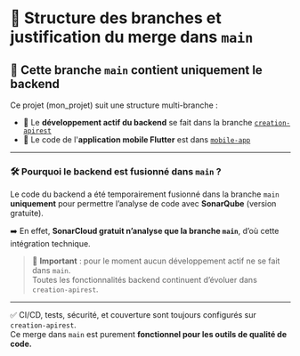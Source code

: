 # 📂 Structure des branches et justification du merge dans `main`

## 🎯 Cette branche `main` contient uniquement le backend

Ce projet (mon_projet) suit une structure multi-branche :

- 🧪 Le **développement actif du backend** se fait dans la branche [`creation-apirest`](https://github.com/andorafa/mon_projet/tree/creation-apirest)
- 📱 Le code de l'**application mobile Flutter** est dans [`mobile-app`](https://github.com/andorafa/mon_projet/tree/mobile-app)

---

### 🛠️ Pourquoi le backend est fusionné dans `main` ?

Le code du backend a été temporairement fusionné dans la branche `main` **uniquement** pour permettre l’analyse de code avec **SonarQube** (version gratuite).

➡️ En effet, **SonarCloud gratuit n’analyse que la branche `main`**, d’où cette intégration technique.

> 🚨 **Important** : pour le moment aucun développement actif ne se fait dans `main`.  
> Toutes les fonctionnalités backend continuent d’évoluer dans `creation-apirest`.

---

✅ CI/CD, tests, sécurité, et couverture sont toujours configurés sur `creation-apirest`.  
Ce merge dans `main` est purement **fonctionnel pour les outils de qualité de code.**
